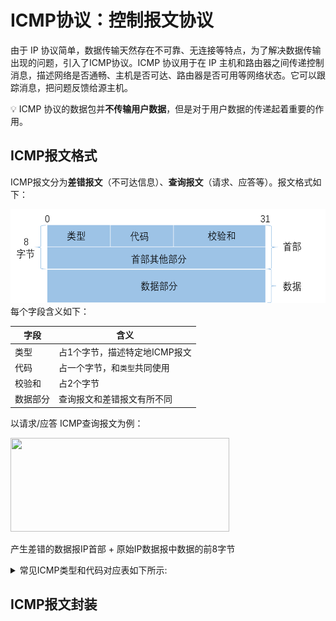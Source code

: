 # ICMP协议：控制报文协议
由于 IP 协议简单，数据传输天然存在不可靠、无连接等特点，为了解决数据传输出现的问题，引入了ICMP协议。ICMP 协议用于在 IP 主机和路由器之间传递控制消息，描述网络是否通畅、主机是否可达、路由器是否可用等网络状态。它可以跟踪消息，把问题反馈给源主机。 
 
:bulb:  ICMP 协议的数据包并**不传输用户数据**，但是对于用户数据的传递起着重要的作用。

## ICMP报文格式
ICMP报文分为**差错报文**（不可达信息）、**查询报文**（请求、应答等）。报文格式如下：
<div align=left><img width="550" height="150" src="./images/ICMP报文格式.png"/></div>  
每个字段含义如下： 
 
|字段|含义|
|-|-|
|类型|占1个字节，描述特定地ICMP报文|
|代码|占一个字节，和`类型`共同使用|
|校验和|占2个字节|
|数据部分|查询报文和差错报文有所不同|

以请求/应答 ICMP查询报文为例： 
<div align=left><img width="350" height="150" src="./images/ICMP请求-应答.JPG"/></div>



产生差错的数据报IP首部 + 原始IP数据报中数据的前8字节

<details> 
<summary>常见ICMP类型和代码对应表如下所示:</summary> 
 
类型	代码	含义
0	0	回显应答（ping 应答）
3	0	网络不可达
3	1	主机不可达
3	2	协议不可达
3	3	端口不可达
3	4	需要进行分片，但设置不分片位
3	5	源站选路失败
3	6	目的网络未知
3	7	目的主机未知
3	9	目的网络被强制禁止
3	10	目的主机被强制禁止
3	11	由于服务类型 TOS，网络不可达
3	12	由于服务类型 TOS，主机不可达
3	13	由于过滤，通信被强制禁止
3	14	主机越权
3	15	优先中止失效
4	0	源端被关闭（基本流控制）
5	0	对网络重定向
5	1	对主机重定向
5	2	对服务类型和网络重定向
5	3	对服务类型和主机重定向
8	0	回显请求（ping 请求）
9	0	路由器通告
10	0	路由器请求
11	0	传输期间生存时间为 0
11	1	在数据报组装期间生存时间为 0
12	0	坏的 IP 首部
12	1	缺少必需的选项
13	0	时间戳请求
14	0	时间戳应答
17	0	地址掩码请求
18	0	地址掩码应答
</details>  

## ICMP报文封装
 





